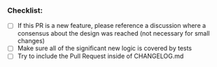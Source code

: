 ### Checklist:

- [ ] If this PR is a new feature, please reference a discussion where a consensus about the design was reached (not necessary for small changes)
- [ ] Make sure all of the significant new logic is covered by tests
- [ ] Try to include the Pull Request inside of CHANGELOG.md
